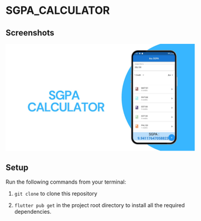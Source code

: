 # SGPA_CALCULATOR
## Screenshots

![bmi (820 x 360 px)](https://raw.githubusercontent.com/nibinpsreenivas/SGPA_CALCULATOR/main/IMAGE/SGPA%20CALCULATOR.jpg)

## Setup

Run the following commands from your terminal:

1) `git clone` to clone this repository 

2) `flutter pub get` in the project root directory to install all the required dependencies.
 
 
  
  
 
